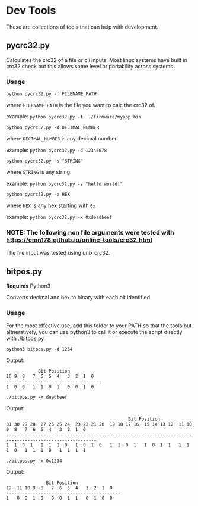 # Dev Tools

These are collections of tools that can help with development.

## pycrc32.py

Calculates the crc32 of a file or cli inputs. Most linux systems have built in crc32 check but this allows some level or portability across systems 

### Usage
```
python pycrc32.py -f FILENAME_PATH
```

where `FILENAME_PATH` is the file you want to calc the crc32 of.

example: `python pycrc32.py -f ../firmware/myapp.bin`

```
python pycrc32.py -d DECIMAL_NUMBER
```
where `DECIMAL_NUMBER` is any decimal number

example: `python pycrc32.py -d 12345678`

```
python pycrc32.py -s "STRING"
```
where `STRING` is any string.

example: `python pycrc32.py -s "hello world!"`

```
python pycrc32.py -x HEX
```
where `HEX` is any hex starting with `0x`

example: `python pycrc32.py -x 0xdeadbeef`

### NOTE: The following non file arguments were tested with https://emn178.github.io/online-tools/crc32.html

The file input was tested using unix crc32.



## bitpos.py
**Requires** Python3

Converts decimal and hex to binary with each bit identified.

### Usage

For the most effective use, add this folder to your PATH so that the tools but altneratively, you can use python3 to call it or execute the script directly with ./bitpos.py

`python3 bitpos.py -d 1234`

Output:
```
            Bit Position            
10 9  8   7  6  5  4   3  2  1  0   
------------------------------------
1  0  0   1  1  0  1   0  0  1  0   
```

`./bitpos.py -x deadbeef`

Output:
```
                                              Bit Position                                              
31 30 29 28  27 26 25 24  23 22 21 20  19 18 17 16  15 14 13 12  11 10 9  8   7  6  5  4   3  2  1  0   
--------------------------------------------------------------------------------------------------------
1  1  0  1   1  1  1  0   1  0  1  0   1  1  0  1   1  0  1  1   1  1  1  0   1  1  1  0   1  1  1  1   
```

`./bitpos.py -x 0x1234`

Output:
```
               Bit Position                
12  11 10 9  8   7  6  5  4   3  2  1  0   
-------------------------------------------
1   0  0  1  0   0  0  1  1   0  1  0  0   
```

